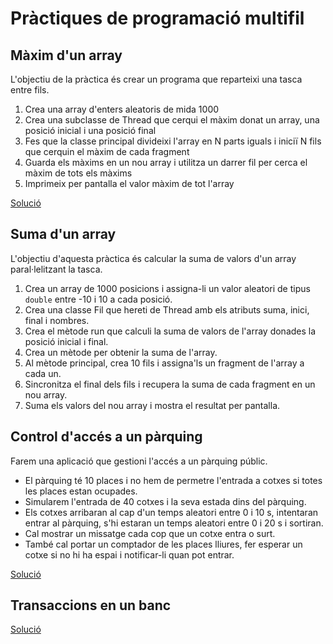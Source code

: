 # Pràctiques de programació multifil

## Màxim d'un array

L'objectiu de la pràctica és crear un programa que reparteixi una tasca entre fils.

1. Crea una array d'enters aleatoris de mida 1000
2. Crea una subclasse de Thread que cerqui el màxim donat un array, una posició inicial i una posició final
3. Fes que la classe principal divideixi l'array en N parts iguals i iniciï N fils que cerquin el màxim de cada fragment
4. Guarda els màxims en un nou array i utilitza un darrer fil per cerca el màxim de tots els màxims
5. Imprimeix per pantalla el valor màxim de tot l'array

[Solució](./src/fils/activitats/MaximArray.java)

## Suma d'un array

L'objectiu d'aquesta pràctica és calcular la suma de valors d'un array paral·lelitzant la tasca.

1. Crea un array de 1000 posicions i assigna-li un valor aleatori de tipus `double` entre -10 i 10 a cada posició.
2. Crea una classe Fil que hereti de Thread amb els atributs suma, inici, final i nombres.
3. Crea el mètode run que calculi la suma de valors de l'array donades la posició inicial i final.
3. Crea un mètode per obtenir la suma de l'array.
4. Al mètode principal, crea 10 fils i assigna'ls un fragment de l'array a cada un.
5. Sincronitza el final dels fils i recupera la suma de cada fragment en un nou array.
6. Suma els valors del nou array i mostra el resultat per pantalla.

## Control d'accés a un pàrquing

Farem una aplicació que gestioni l'accés a un pàrquing públic. 

* El pàrquing té 10 places i no hem de permetre l'entrada a cotxes si totes les places estan ocupades.
* Simularem l'entrada de 40 cotxes i la seva estada dins del pàrquing.
* Els cotxes arribaran al cap d'un temps aleatori entre 0 i 10 s, intentaran entrar al pàrquing, s'hi estaran un temps aleatori entre 0 i 20 s i sortiran.
* Cal mostrar un missatge cada cop que un cotxe entra o surt.
* També cal portar un comptador de les places lliures, fer esperar un cotxe si no hi ha espai i notificar-li quan pot entrar.

[Solució](./src/fils/activitats/Parquing.java)

## Transaccions en un banc

[Solució](./src/fils/activitats/Transaccions_Banc.java)